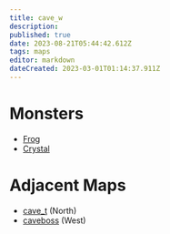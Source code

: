 ```yaml
---
title: cave_w
description: 
published: true
date: 2023-08-21T05:44:42.612Z
tags: maps
editor: markdown
dateCreated: 2023-03-01T01:14:37.911Z
---
```


# Monsters
 * [Frog](/monsters/frog)
 * [Crystal](/monsters/crystal)

# Adjacent Maps
 * [cave_t](/maps/cave_t) (North)
 * [caveboss](/maps/caveboss) (West)
